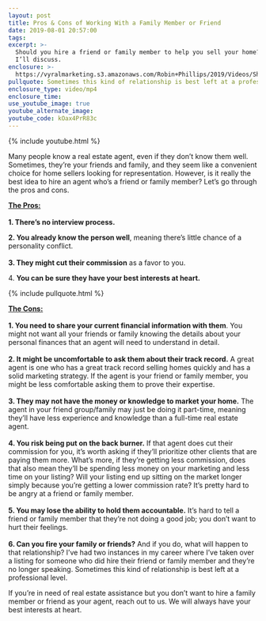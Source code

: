 ```yaml
---
layout: post
title: Pros & Cons of Working With a Family Member or Friend
date: 2019-08-01 20:57:00
tags:
excerpt: >-
  Should you hire a friend or family member to help you sell your home? Today
  I’ll discuss.
enclosure: >-
  https://vyralmarketing.s3.amazonaws.com/Robin+Phillips/2019/Videos/Should+You+Hire+a+Friend+or+Family+Member+as+an+Agent_.mp4
pullquote: Sometimes this kind of relationship is best left at a professional level.
enclosure_type: video/mp4
enclosure_time:
use_youtube_image: true
youtube_alternate_image:
youtube_code: kOax4PrR83c
---
```


{% include youtube.html %}

Many people know a real estate agent, even if they don’t know them well. Sometimes, they’re your friends and family, and they seem like a convenient choice for home sellers looking for representation. However, is it really the best idea to hire an agent who’s a friend or family member? Let’s go through the pros and cons.

<u><strong>The Pros:</strong></u><br><br>**1\. There’s no interview process.**

**2\. You already know the person well**, meaning there’s little chance of a personality conflict.<br><br>**3\. They might cut their commission** as a favor to you.

4\. **You can be sure they have your best interests at heart.&nbsp;**

{% include pullquote.html %}

<u><strong>The Cons:</strong></u><br><br>**1\. You need to share your current financial information with them**. You might not want all your friends or family knowing the details about your personal finances that an agent will need to understand in detail.<br><br>**2\. It might be uncomfortable to ask them about their track record.** A great agent is one who has a great track record selling homes quickly and has a solid marketing strategy. If the agent is your friend or family member, you might be less comfortable asking them to prove their expertise.<br><br>**3\. They may not have the money or knowledge to market your home.** The agent in your friend group/family may just be doing it part-time, meaning they’ll have less experience and knowledge than a full-time real estate agent.<br><br>**4\. You risk being put on the back burner.** If that agent does cut their commission for you, it’s worth asking if they’ll prioritize other clients that are paying them more. What’s more, if they’re getting less commission, does that also mean they’ll be spending less money on your marketing and less time on your listing? Will your listing end up sitting on the market longer simply because you’re getting a lower commission rate? It’s pretty hard to be angry at a friend or family member.<br><br>**5\. You may lose the ability to hold them accountable.** It’s hard to tell a friend or family member that they’re not doing a good job; you don’t want to hurt their feelings.<br><br>**6\. Can you fire your family or friends?** And if you do, what will happen to that relationship? I’ve had two instances in my career where I’ve taken over a listing for someone who did hire their friend or family member and they’re no longer speaking. Sometimes this kind of relationship is best left at a professional level.

If you’re in need of real estate assistance but you don’t want to hire a family member or friend as your agent, reach out to us. We will always have your best interests at heart.<br>&nbsp;